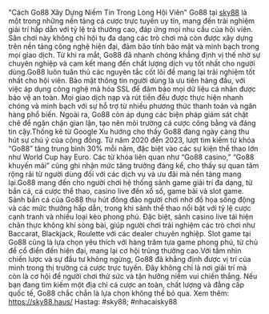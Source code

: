 "Cách Go88 Xây Dựng Niềm Tin Trong Lòng Hội Viên"
Go88  tại [sky88](https://sky88.haus/)  là một trong những nền tảng cá cược trực tuyến uy tín, mang đến trải nghiệm giải trí hấp dẫn với tỷ lệ trả thưởng cao, đáp ứng mọi nhu cầu của hội viên. Sân chơi này không chỉ hội tụ đa dạng các trò chơi mà còn được xây dựng trên nền tảng công nghệ hiện đại, đảm bảo tính bảo mật và minh bạch trong mọi giao dịch. Từ khi ra mắt, Go88 đã nhanh chóng khẳng định vị thế nhờ sự chuyên nghiệp và cam kết mang đến chất lượng dịch vụ tốt nhất cho người dùng.Go88 luôn tuân thủ các nguyên tắc cốt lõi để mang lại trải nghiệm tốt nhất cho hội viên. Bảo mật thông tin người dùng là ưu tiên hàng đầu, với việc áp dụng công nghệ mã hóa SSL để đảm bảo mọi dữ liệu cá nhân được bảo vệ an toàn. Mọi giao dịch nạp và rút tiền đều được thực hiện nhanh chóng và minh bạch với sự hỗ trợ từ nhiều phương thức thanh toán và ngân hàng phổ biến. Ngoài ra, Go88 còn áp dụng các biện pháp giám sát chặt chẽ để ngăn chặn gian lận, tạo nên môi trường cá cược công bằng và đáng tin cậy.Thống kê từ Google Xu hướng cho thấy Go88 đang ngày càng thu hút sự chú ý của cộng đồng. Từ năm 2020 đến 2023, lượt tìm kiếm từ khóa “Go88” tăng trung bình 30% mỗi năm, đặc biệt vào các sự kiện thể thao lớn như World Cup hay Euro. Các từ khóa liên quan như “Go88 casino,” “Go88 khuyến mãi” cũng ghi nhận mức tăng trưởng đáng kể, cho thấy sự quan tâm rộng rãi từ người dùng đối với các dịch vụ và ưu đãi mà nền tảng mang lại.Go88 mang đến cho người chơi hệ thống sảnh game giải trí đa dạng, từ bắn cá, cá cược thể thao, casino live đến xổ số, game bài và slot game. Sảnh bắn cá của Go88 thu hút đông đảo người chơi nhờ đồ họa sống động và các mức thưởng hấp dẫn, trong khi sảnh thể thao nổi bật với tỷ lệ cược cạnh tranh và nhiều loại kèo phong phú. Đặc biệt, sảnh casino live tái hiện chân thực không khí sòng bài, giúp người chơi trải nghiệm các trò chơi như Baccarat, Blackjack, Roulette với các dealer chuyên nghiệp. Slot game tại Go88 cũng là lựa chọn yêu thích với hàng trăm tựa game phong phú, từ chủ đề cổ điển đến hiện đại, mang lại cơ hội trúng thưởng cao.Với tầm nhìn chiến lược và sự đầu tư không ngừng, Go88 đã khẳng định được vị trí của mình trong thị trường cá cược trực tuyến. Đây không chỉ là nơi giải trí mà còn là cơ hội để người chơi thử sức và tận hưởng niềm vui chiến thắng. Nếu bạn đang tìm kiếm một địa chỉ cá cược an toàn, chất lượng và đẳng cấp quốc tế, Go88 chắc chắn là lựa chọn không thể bỏ qua.
Xem thêm: https://sky88.haus/
Hastag: #sky88; #nhacaisky88
